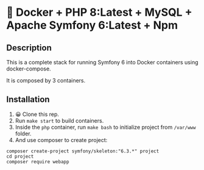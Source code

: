 # 🐳 Docker + PHP 8:Latest + MySQL + Apache Symfony 6:Latest + Npm

## Description

This is a complete stack for running Symfony 6 into Docker containers using docker-compose.

It is composed by 3 containers.

## Installation

1. 😀 Clone this rep.
2. Run `make start` to build containers.
3. Inside the `php` container, run `make bash` to initialize project from `/var/www` folder.
4. And use composer to create project:

```shell
composer create-project symfony/skeleton:"6.3.*" project
cd project
composer require webapp
```